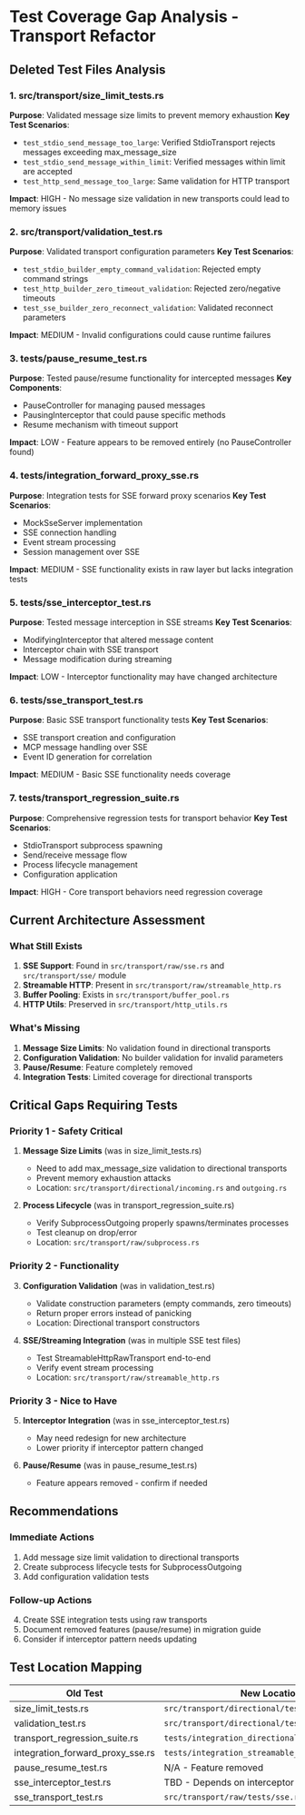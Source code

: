 # Test Coverage Gap Analysis - Transport Refactor

## Deleted Test Files Analysis

### 1. src/transport/size_limit_tests.rs
**Purpose**: Validated message size limits to prevent memory exhaustion
**Key Test Scenarios**:
- `test_stdio_send_message_too_large`: Verified StdioTransport rejects messages exceeding max_message_size
- `test_stdio_send_message_within_limit`: Verified messages within limit are accepted
- `test_http_send_message_too_large`: Same validation for HTTP transport

**Impact**: HIGH - No message size validation in new transports could lead to memory issues

### 2. src/transport/validation_test.rs  
**Purpose**: Validated transport configuration parameters
**Key Test Scenarios**:
- `test_stdio_builder_empty_command_validation`: Rejected empty command strings
- `test_http_builder_zero_timeout_validation`: Rejected zero/negative timeouts
- `test_sse_builder_zero_reconnect_validation`: Validated reconnect parameters

**Impact**: MEDIUM - Invalid configurations could cause runtime failures

### 3. tests/pause_resume_test.rs
**Purpose**: Tested pause/resume functionality for intercepted messages
**Key Components**:
- PauseController for managing paused messages
- PausingInterceptor that could pause specific methods
- Resume mechanism with timeout support

**Impact**: LOW - Feature appears to be removed entirely (no PauseController found)

### 4. tests/integration_forward_proxy_sse.rs
**Purpose**: Integration tests for SSE forward proxy scenarios
**Key Test Scenarios**:
- MockSseServer implementation
- SSE connection handling
- Event stream processing
- Session management over SSE

**Impact**: MEDIUM - SSE functionality exists in raw layer but lacks integration tests

### 5. tests/sse_interceptor_test.rs
**Purpose**: Tested message interception in SSE streams
**Key Test Scenarios**:
- ModifyingInterceptor that altered message content
- Interceptor chain with SSE transport
- Message modification during streaming

**Impact**: LOW - Interceptor functionality may have changed architecture

### 6. tests/sse_transport_test.rs
**Purpose**: Basic SSE transport functionality tests
**Key Test Scenarios**:
- SSE transport creation and configuration
- MCP message handling over SSE
- Event ID generation for correlation

**Impact**: MEDIUM - Basic SSE functionality needs coverage

### 7. tests/transport_regression_suite.rs
**Purpose**: Comprehensive regression tests for transport behavior
**Key Test Scenarios**:
- StdioTransport subprocess spawning
- Send/receive message flow
- Process lifecycle management
- Configuration application

**Impact**: HIGH - Core transport behaviors need regression coverage

## Current Architecture Assessment

### What Still Exists
1. **SSE Support**: Found in `src/transport/raw/sse.rs` and `src/transport/sse/` module
2. **Streamable HTTP**: Present in `src/transport/raw/streamable_http.rs`
3. **Buffer Pooling**: Exists in `src/transport/buffer_pool.rs`
4. **HTTP Utils**: Preserved in `src/transport/http_utils.rs`

### What's Missing
1. **Message Size Limits**: No validation found in directional transports
2. **Configuration Validation**: No builder validation for invalid parameters
3. **Pause/Resume**: Feature completely removed
4. **Integration Tests**: Limited coverage for directional transports

## Critical Gaps Requiring Tests

### Priority 1 - Safety Critical
1. **Message Size Limits** (was in size_limit_tests.rs)
   - Need to add max_message_size validation to directional transports
   - Prevent memory exhaustion attacks
   - Location: `src/transport/directional/incoming.rs` and `outgoing.rs`

2. **Process Lifecycle** (was in transport_regression_suite.rs)
   - Verify SubprocessOutgoing properly spawns/terminates processes
   - Test cleanup on drop/error
   - Location: `src/transport/raw/subprocess.rs`

### Priority 2 - Functionality
3. **Configuration Validation** (was in validation_test.rs)
   - Validate construction parameters (empty commands, zero timeouts)
   - Return proper errors instead of panicking
   - Location: Directional transport constructors

4. **SSE/Streaming Integration** (was in multiple SSE test files)
   - Test StreamableHttpRawTransport end-to-end
   - Verify event stream processing
   - Location: `src/transport/raw/streamable_http.rs`

### Priority 3 - Nice to Have
5. **Interceptor Integration** (was in sse_interceptor_test.rs)
   - May need redesign for new architecture
   - Lower priority if interceptor pattern changed

6. **Pause/Resume** (was in pause_resume_test.rs)
   - Feature appears removed - confirm if needed

## Recommendations

### Immediate Actions
1. Add message size limit validation to directional transports
2. Create subprocess lifecycle tests for SubprocessOutgoing
3. Add configuration validation tests

### Follow-up Actions
4. Create SSE integration tests using raw transports
5. Document removed features (pause/resume) in migration guide
6. Consider if interceptor pattern needs updating

## Test Location Mapping

| Old Test | New Location | Priority |
|----------|--------------|----------|
| size_limit_tests.rs | `src/transport/directional/tests/size_limits.rs` | HIGH |
| validation_test.rs | `src/transport/directional/tests/validation.rs` | MEDIUM |
| transport_regression_suite.rs | `tests/integration_directional_transports.rs` | HIGH |
| integration_forward_proxy_sse.rs | `tests/integration_streamable_http.rs` | MEDIUM |
| pause_resume_test.rs | N/A - Feature removed | N/A |
| sse_interceptor_test.rs | TBD - Depends on interceptor redesign | LOW |
| sse_transport_test.rs | `src/transport/raw/tests/sse.rs` | MEDIUM |